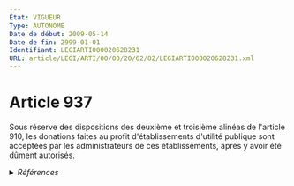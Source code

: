 ```yaml
---
État: VIGUEUR
Type: AUTONOME
Date de début: 2009-05-14
Date de fin: 2999-01-01
Identifiant: LEGIARTI000020628231
URL: article/LEGI/ARTI/00/00/20/62/82/LEGIARTI000020628231.xml
---
```


<h1>Article 937</h1>

Sous réserve des dispositions des deuxième et troisième alinéas de l'article
910, les donations faites au profit d'établissements d'utilité publique sont
acceptées par les administrateurs de ces établissements, après y avoir été
dûment autorisés.


<details>
  <summary><em>Références</em></summary>

  <h2>Articles faisant référence à l'article</h2>
  
  <ul>
    <li>
      <a href="https://legal.tricoteuses.fr//redirection/LEGIARTI000020628234?vers=git&vers=legifrance">Code civil - article 910 AUTONOME MODIFIE, en vigueur du 2009-05-14 au 2010-02-26</a> CITATION cible
    </li>
    <li>
      <a href="https://legal.tricoteuses.fr//redirection/LEGIARTI000021921961?vers=git&vers=legifrance">Code civil - article 910 AUTONOME MODIFIE, en vigueur du 2010-02-26 au 2011-05-19</a> CITATION cible
    </li>
    <li>
      <a href="https://legal.tricoteuses.fr//redirection/LEGIARTI000024025866?vers=git&vers=legifrance">Code civil - article 910 AUTONOME MODIFIE, en vigueur du 2011-05-19 au 2015-07-25</a> CITATION cible
    </li>
    <li>
      <a href="https://legal.tricoteuses.fr//redirection/LEGIARTI000006435517?vers=git&vers=legifrance">Code civil - article 910 AUTONOME MODIFIE, en vigueur du 2006-01-01 au 2007-01-01</a> CITATION cible
    </li>
    <li>
      <a href="https://legal.tricoteuses.fr//redirection/LEGIARTI000006435516?vers=git&vers=legifrance">Code civil - article 910 AUTONOME MODIFIE, en vigueur du 1804-03-21 au 2006-01-01</a> CITATION cible
    </li>
    <li>
      <a href="https://legal.tricoteuses.fr//redirection/LEGIARTI000006435518?vers=git&vers=legifrance">Code civil - article 910 AUTONOME MODIFIE, en vigueur du 2007-01-01 au 2009-05-14</a> CITATION cible
    </li>
    <li>
      <a href="https://legal.tricoteuses.fr//redirection/LEGIARTI000043982925?vers=git&vers=legifrance">LOI n° 2009-526 du 12 mai 2009 de simplification et de clarification du droit et d'allègement des procédures - article 111 PARTIELLEMENT_MODIF VIGUEUR, en vigueur depuis le 2021-08-26</a> MODIFIE source
    </li>
    <li>
      <a href="https://legal.tricoteuses.fr//redirection/LEGIARTI000020606586?vers=git&vers=legifrance">LOI n° 2009-526 du 12 mai 2009 de simplification et de clarification du droit et d'allègement des procédures - article 111 PARTIELLEMENT_MODIF MODIFIE, en vigueur du 2009-05-14 au 2014-08-02</a> MODIFIE source
    </li>
    <li>
      <a href="https://legal.tricoteuses.fr//redirection/LEGIARTI000029321834?vers=git&vers=legifrance">LOI n° 2009-526 du 12 mai 2009 de simplification et de clarification du droit et d'allègement des procédures - article 111 PARTIELLEMENT_MODIF MODIFIE, en vigueur du 2014-08-02 au 2021-08-26</a> MODIFIE source
    </li>
    <li>
      <a href="https://legal.tricoteuses.fr//redirection/LEGIARTI000030930145?vers=git&vers=legifrance">Code civil - article 910 AUTONOME VIGUEUR, en vigueur depuis le 2015-07-25</a> CITATION cible
    </li>
  </ul>
  
  <h2>Références faites par l'article</h2>
  
  <ul>
    <li>
      2009-05-12 MODIFIE cible <a href="https://legal.tricoteuses.fr//redirection/LEGIARTI000043982925?vers=git&vers=legifrance">LOI n° 2009-526 du 12 mai 2009 de simplification et de clarification du droit et d'allègement des procédures - article 111 PARTIELLEMENT_MODIF VIGUEUR, en vigueur depuis le 2021-08-26</a>
    </li>
    <li>
      2009-05-12 CITATION cible <a href="https://legal.tricoteuses.fr//redirection/LEGIARTI000043982925?vers=git&vers=legifrance">LOI n° 2009-526 du 12 mai 2009 de simplification et de clarification du droit et d'allègement des procédures - article 111 PARTIELLEMENT_MODIF VIGUEUR, en vigueur depuis le 2021-08-26</a>
    </li>
    <li>
      2999-01-01 CITATION source <a href="https://legal.tricoteuses.fr//redirection/LEGIARTI000006435516?vers=git&vers=legifrance">Code civil - article 910 AUTONOME MODIFIE, en vigueur du 1804-03-21 au 2006-01-01</a>
    </li>
  </ul>
</details>

